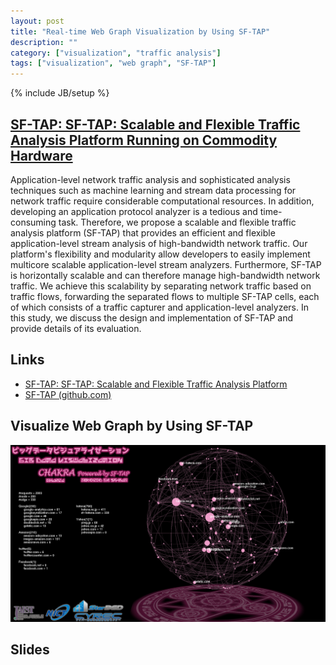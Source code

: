 ```yaml
---
layout: post
title: "Real-time Web Graph Visualization by Using SF-TAP"
description: ""
category: ["visualization", "traffic analysis"]
tags: ["visualization", "web graph", "SF-TAP"]
---
```

{% include JB/setup %}

## [SF-TAP: SF-TAP: Scalable and Flexible Traffic Analysis Platform Running on Commodity Hardware](https://www.usenix.org/conference/lisa15/conference-program/presentation/takano)

Application-level network traffic analysis and sophisticated analysis techniques
 such as machine learning
and stream data processing for network traffic require considerable computational
resources.
In addition, developing an application protocol analyzer is a tedious
and time-consuming task.
Therefore, we propose a scalable and flexible traffic analysis platform (SF-TAP) that provides an efficient
and flexible application-level stream
analysis of high-bandwidth network traffic.
Our platform's flexibility and modularity allow developers to easily
implement multicore scalable application-level stream analyzers.
Furthermore, SF-TAP is horizontally scalable and can therefore manage
high-bandwidth network traffic.
We achieve this scalability by separating network traffic
based on traffic flows, forwarding the separated flows to multiple
SF-TAP cells, each of which consists of a traffic capturer and
application-level analyzers.
In this study, we discuss the design and implementation of SF-TAP
and provide details of its evaluation.

## Links

- [SF-TAP: SF-TAP: Scalable and Flexible Traffic Analysis Platform](http://sf-tap.github.io/)
- [SF-TAP (github.com)](https://github.com/SF-TAP)

## Visualize Web Graph by Using SF-TAP

[![chakra](/assets/chakra.png "CHAKRA: Big Data Visualization System")](/assets/chakra.png)

## Slides

<script async class="speakerdeck-embed" data-id="1cadedf3f63944c2b7da9101296cf029" data-ratio="1.33333333333333" src="//speakerdeck.com/assets/embed.js"></script>

<script async class="speakerdeck-embed" data-id="ddb3a8f1c88e44dc9894a598f2c411b3" data-ratio="1.33333333333333" src="//speakerdeck.com/assets/embed.js"></script>
